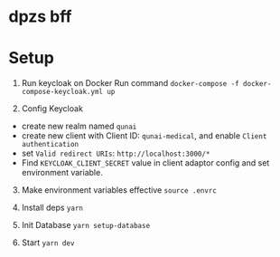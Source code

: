 # dpzs bff

# Setup
1. Run keycloak on Docker
Run command `docker-compose -f docker-compose-keycloak.yml up`

2. Config Keycloak
- create new realm named `qunai`
- create new client with Client ID: `qunai-medical`, and enable `Client authentication`
- set `Valid redirect URIs`: `http://localhost:3000/*`
- Find `KEYCLOAK_CLIENT_SECRET` value in client adaptor config and set environment variable.

3. Make environment variables effective
`source .envrc`

4. Install deps
`yarn`

3. Init Database
`yarn setup-database`

4. Start
`yarn dev`